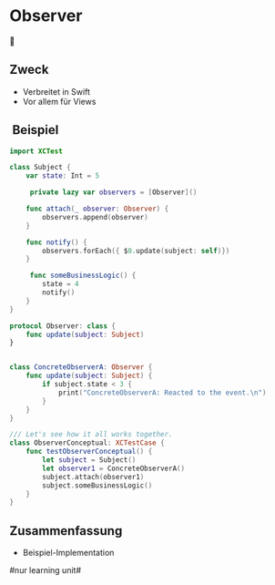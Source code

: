 
# Observer
🥸

## Zweck

- Verbreitet in Swift
- Vor allem für Views

##  Beispiel

```swift
import XCTest

class Subject {
    var state: Int = 5

     private lazy var observers = [Observer]()

    func attach(_ observer: Observer) {
        observers.append(observer)
    }

    func notify() {
        observers.forEach({ $0.update(subject: self)})
    }

     func someBusinessLogic() {
        state = 4
        notify()
    }
}

protocol Observer: class {
    func update(subject: Subject)
}


class ConcreteObserverA: Observer {
    func update(subject: Subject) {
        if subject.state < 3 {
            print("ConcreteObserverA: Reacted to the event.\n")
        }
    }
}

/// Let's see how it all works together.
class ObserverConceptual: XCTestCase {
    func testObserverConceptual() {
        let subject = Subject()
        let observer1 = ConcreteObserverA()
        subject.attach(observer1)
        subject.someBusinessLogic()
    }
}
```

## Zusammenfassung
- Beispiel-Implementation

#nur learning unit#